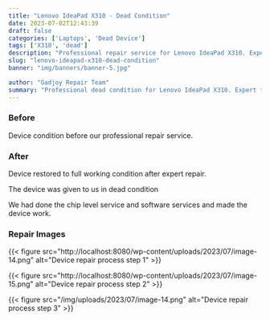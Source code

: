 ```yaml
---
title: "Lenovo IdeaPad X310 - Dead Condition"
date: 2023-07-02T12:43:39
draft: false
categories: ['Laptops', 'Dead Device']
tags: ['X310', 'dead']
description: "Professional repair service for Lenovo IdeaPad X310. Expert diagnosis and quality repairs in Bangalore."
slug: "lenovo-ideapad-x310-dead-condition"
banner: "img/banners/banner-5.jpg"

author: "Gadjoy Repair Team"
summary: "Professional dead condition for Lenovo IdeaPad X310. Expert technicians, quality parts, warranty included."
---
```


### Before

Device condition before our professional repair service.

### After

Device restored to full working condition after expert repair.

The device was given to us in dead condition

We had done the chip level service and software services and made the device work.

### Repair Images

{{< figure src="http://localhost:8080/wp-content/uploads/2023/07/image-14.png" alt="Device repair process step 1" >}}

{{< figure src="http://localhost:8080/wp-content/uploads/2023/07/image-15.png" alt="Device repair process step 2" >}}

{{< figure src="/img/uploads/2023/07/image-14.png" alt="Device repair process step 3" >}}

